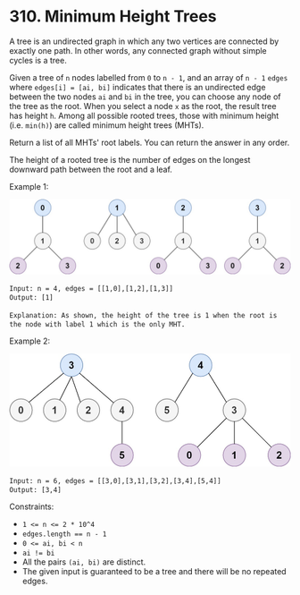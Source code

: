 # 310. Minimum Height Trees

A tree is an undirected graph in which any two vertices are connected by exactly one path. In other words, any connected
graph without simple cycles is a tree.

Given a tree of `n` nodes labelled from `0` to `n - 1`, and an array of `n - 1` `edges` where `edges[i] = [ai, bi]`
indicates that there is an undirected edge between the two nodes `ai` and `bi` in the tree, you can choose any node of
the tree as the root. When you select a node `x` as the root, the result tree has height `h`. Among all possible rooted
trees, those with minimum height (i.e. `min(h)`)  are called minimum height trees (MHTs).

Return a list of all MHTs' root labels. You can return the answer in any order.

The height of a rooted tree is the number of edges on the longest downward path between the root and a leaf.

Example 1:

![](example_1.png)

    Input: n = 4, edges = [[1,0],[1,2],[1,3]]
    Output: [1]

    Explanation: As shown, the height of the tree is 1 when the root is the node with label 1 which is the only MHT.

Example 2:

![](example_2.png)

    Input: n = 6, edges = [[3,0],[3,1],[3,2],[3,4],[5,4]]
    Output: [3,4]

Constraints:

- `1 <= n <= 2 * 10^4`
- `edges.length == n - 1`
- `0 <= ai, bi < n`
- `ai != bi`
- All the pairs `(ai, bi)` are distinct.
- The given input is guaranteed to be a tree and there will be no repeated edges.